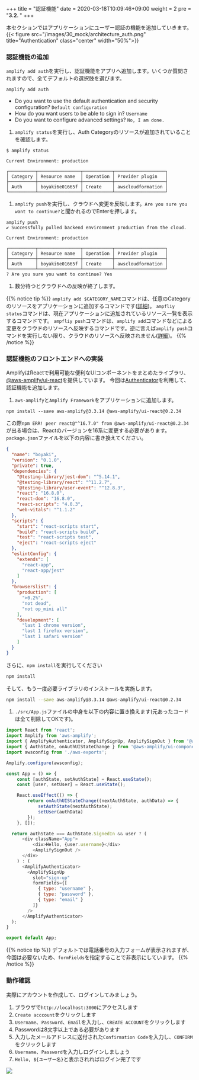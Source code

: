 +++
title = "認証機能"
date = 2020-03-18T10:09:46+09:00
weight = 2
pre = "<b>3.2. </b>"
+++

本セクションではアプリケーションにユーザー認証の機能を追加していきます。
{{< figure src="/images/30_mock/architecture_auth.png" title="Authentication" class="center" width="50%">}}

### 認証機能の追加
`amplify add auth`を実行し、認証機能をアプリへ追加します。いくつか質問されますので、全てデフォルトの選択肢を選びます。

```sh
amplify add auth
```

- Do you want to use the default authentication and security configuration? `Default configuration`
- How do you want users to be able to sign in? `Username`
- Do you want to configure advanced settings? `No, I am done.`

1. `amplify status`を実行し、Auth Categoryのリソースが追加されていることを確認します。
```
$ amplify status

Current Environment: production
    
┌──────────┬────────────────┬───────────┬───────────────────┐
│ Category │ Resource name  │ Operation │ Provider plugin   │
├──────────┼────────────────┼───────────┼───────────────────┤
│ Auth     │ boyaki6e01665f │ Create    │ awscloudformation │
└──────────┴────────────────┴───────────┴───────────────────┘
```
1. `amplify push`を実行し、クラウドへ変更を反映します。`Are you sure you want to continue?`と聞かれるのでEnterを押します。
```
amplify push
✔ Successfully pulled backend environment production from the cloud.

Current Environment: production

┌──────────┬────────────────┬───────────┬───────────────────┐
│ Category │ Resource name  │ Operation │ Provider plugin   │
├──────────┼────────────────┼───────────┼───────────────────┤
│ Auth     │ boyaki6e01665f │ Create    │ awscloudformation │
└──────────┴────────────────┴───────────┴───────────────────┘
? Are you sure you want to continue? Yes
```
1. 数分待つとクラウドへの反映が終了します。

{{% notice tip %}}
`amplify add $CATEGORY_NAME`コマンドは、任意のCategoryのリソースをアプリケーションに追加するコマンドです([詳細](https://docs.amplify.aws/cli/start/workflows#amplify-category-add))。
`ampfliy status`コマンドは、現在アプリケーションに追加されているリソース一覧を表示するコマンドです。
`ampfliy push`コマンドは、`amplify add`コマンドなどによる変更をクラウドのリソースへ反映するコマンドです。逆に言えば`amplify push`コマンドを実行しない限り、クラウドのリソースへ反映されません([詳細](https://docs.amplify.aws/cli/start/workflows#amplify-push))。
{{% /notice %}}

### 認証機能のフロントエンドへの実装
AmplifyはReactで利用可能な便利なUIコンポーネントをまとめたライブラリ、[@aws-amplify/ui-react](https://ui.docs.amplify.aws/)を提供しています。
今回は[Authenticator](https://ui.docs.amplify.aws/components/authenticator)を利用して、認証機能を追加します。

1. `aws-amplify`と`Amplify Framework`をアプリケーションに追加します。
```
npm install --save aws-amplify@3.3.14 @aws-amplify/ui-react@0.2.34
```
この際`npm ERR! peer react@"^16.7.0" from @aws-amplify/ui-react@0.2.34`が出る場合は、Reactのバージョンを16系に変更する必要があります。`package.json`ファイルを以下の内容に書き換えてください。
```json
{
  "name": "boyaki",
  "version": "0.1.0",
  "private": true,
  "dependencies": {
    "@testing-library/jest-dom": "^5.14.1",
    "@testing-library/react": "^11.2.7",
    "@testing-library/user-event": "^12.8.3",
    "react": "16.8.0",
    "react-dom": "16.8.0",
    "react-scripts": "4.0.3",
    "web-vitals": "^1.1.2"
  },
  "scripts": {
    "start": "react-scripts start",
    "build": "react-scripts build",
    "test": "react-scripts test",
    "eject": "react-scripts eject"
  },
  "eslintConfig": {
    "extends": [
      "react-app",
      "react-app/jest"
    ]
  },
  "browserslist": {
    "production": [
      ">0.2%",
      "not dead",
      "not op_mini all"
    ],
    "development": [
      "last 1 chrome version",
      "last 1 firefox version",
      "last 1 safari version"
    ]
  }
}
```
さらに、`npm install`を実行してください
```bash
npm install
```
そして、もう一度必要ライブラリのインストールを実施します。
```bash
npm install --save aws-amplify@3.3.14 @aws-amplify/ui-react@0.2.34
```
1. `./src/App.js`ファイルの中身を以下の内容に置き換えます(元あったコードは全て削除してOKです)。

```js
import React from 'react';
import Amplify from 'aws-amplify';
import { AmplifyAuthenticator, AmplifySignUp, AmplifySignOut } from '@aws-amplify/ui-react';
import { AuthState, onAuthUIStateChange } from '@aws-amplify/ui-components';
import awsconfig from './aws-exports';

Amplify.configure(awsconfig);

const App = () => {
    const [authState, setAuthState] = React.useState();
    const [user, setUser] = React.useState();

    React.useEffect(() => {
        return onAuthUIStateChange((nextAuthState, authData) => {
            setAuthState(nextAuthState);
            setUser(authData)
        });
    }, []);

  return authState === AuthState.SignedIn && user ? (
      <div className="App">
          <div>Hello, {user.username}</div>
          <AmplifySignOut />
      </div>
    ) : (
      <AmplifyAuthenticator>
        <AmplifySignUp
          slot="sign-up"
          formFields={[
            { type: "username" },
            { type: "password" },
            { type: "email" }
          ]}
        />
      </AmplifyAuthenticator>
  );
}

export default App;
```

{{% notice tip %}}
デフォルトでは電話番号の入力フォームが表示されますが、今回は必要ないため、`formFields`を指定することで非表示にしています。
{{% /notice %}}

### 動作確認
実際にアカウントを作成して、ログインしてみましょう。

1. ブラウザで`http://localhost:3000`にアクセスします
1. `Create acccount`をクリックします
1. `Username`、`Password`、`Email`を入力し、`CREATE ACCOUNT`をクリックします
  1. Passwordは8文字以上である必要があります
1. 入力したメールアドレスに送付された`Confirmation Code`を入力し、`CONFIRM`をクリックします
1. `Username`、`Password`を入力しログインしましょう
1. `Hello, ${ユーザー名}`と表示されればログイン完了です

![](/images/30_mock/auth.png)